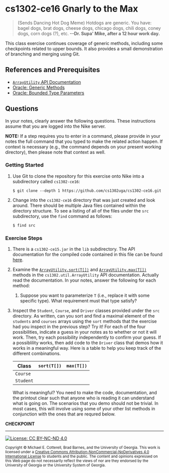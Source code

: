 
# cs1302-ce16 Gnarly to the Max

> (Sends Dancing Hot Dog Meme)
> Hotdogs are generic.
> You have: bagel dogs, brat dogs, cheese dogs, chicago dogs, chili dogs, coney dogs, corn dogs (?), etc.
> **--Dr. Supa' Mike, after a 12 hour work day.**

This class exercise continues coverage of generic methods, including some checkpoints related to
upper bounds. 
It also provides a small demonstration of branching and merging using Git.

## References and Prerequisites

* [`ArrayUtility` API Documentation](http://cobweb.cs.uga.edu/~mec/cs1302/cs1302-ce16-api/index.html)
* [Oracle: Generic Methods](https://docs.oracle.com/javase/tutorial/extra/generics/methods.html)
* [Oracle: Bounded Type Parameters](https://docs.oracle.com/javase/tutorial/java/generics/bounded.html)

## Questions

In your notes, clearly answer the following questions. These instructions assume that you are 
logged into the Nike server. 

**NOTE:** If a step requires you to enter in a command, please provide in your notes the full 
command that you typed to make the related action happen. If context is necessary (e.g., the 
command depends on your present working directory), then please note that context as well.

### Getting Started

1. Use Git to clone the repository for this exercise onto Nike into a subdirectory called `cs1302-ce16`:

   ```
   $ git clone --depth 1 https://github.com/cs1302uga/cs1302-ce16.git
   ```

1. Change into the `cs1302-ce16` directory that was just created and look around. There should be
   multiple Java files contained within the directory structure. To see a listing of all of the 
   files under the `src` subdirectory, use the `find` command as follows:
   
   ```
   $ find src
   ```

### Exercise Steps

1. There is a `cs1302-ce15.jar` in the `lib` subdirectory. 
   The API documentation for the compiled code contained in this
   file can be found [here](http://cobweb.cs.uga.edu/~mec/cs1302/cs1302-ce16-api/index.html).

1. Examine the [`ArrayUtility.sort(T[])`](http://cobweb.cs.uga.edu/~mec/cs1302/cs1302-ce15-api/cs1302/util/ArrayUtility.html#sort-T:A-)
   and 
   [`ArrayUtility.max(T[])`](http://cobweb.cs.uga.edu/~mec/cs1302/cs1302-ce16-api/cs1302/util/ArrayUtility.html#max-T:A-)
   methods in the `cs1302.util.ArrayUtility` API documentation. Actually read the documentation.
   In your notes, answer the following for each method:
   
   1. Suppose you want to parameterize `T` (i.e., replace it with some specific type). 
      What requirement must that type satisfy?
   
1. Inspect the `Student`, `Course`, and `Driver` classes provided under the `src` directory.
   As written, can you sort and find a maximal element of the `students` and `courses` arrays 
   using the `sort` methods that the exercise had you inspect in the previous step?
   Try it! For each of the four possibilities, indicate
   a guess in your notes as to whether or not it will work. Then, try each possibility
   independently to confirm your guess. If a possiblility works, then add code to the `Driver`
   class that demos how it works in a meaningful way. Here is a table to help you keep track of the
   different combinations.
   
   | Class     | `sort(T[])` | `max(T[])` |
   |-----------|-------------|------------|
   | `Course`  |
   | `Student` |
   
   What is meaningful? You need to make the code, documentation, and the printout clear such that 
   anyone who is reading it can understand what is going on. The scenarios that you demo should not 
   be trivial. In most cases, this will involve using some of your other list methods in conjunction
   with the ones that are requred below.
   
**CHECKPOINT**

<hr/>

[![License: CC BY-NC-ND 4.0](https://img.shields.io/badge/License-CC%20BY--NC--ND%204.0-lightgrey.svg)](http://creativecommons.org/licenses/by-nc-nd/4.0/)

<small>
Copyright &copy; Michael E. Cotterell, Brad Barnes, and the University of Georgia.
This work is licensed under a <a rel="license" href="http://creativecommons.org/licenses/by-nc-nd/4.0/">Creative Commons Attribution-NonCommercial-NoDerivatives 4.0 International License</a> to students and the public.
The content and opinions expressed on this Web page do not necessarily reflect the views of nor are they endorsed by the University of Georgia or the University System of Georgia.
</small>
